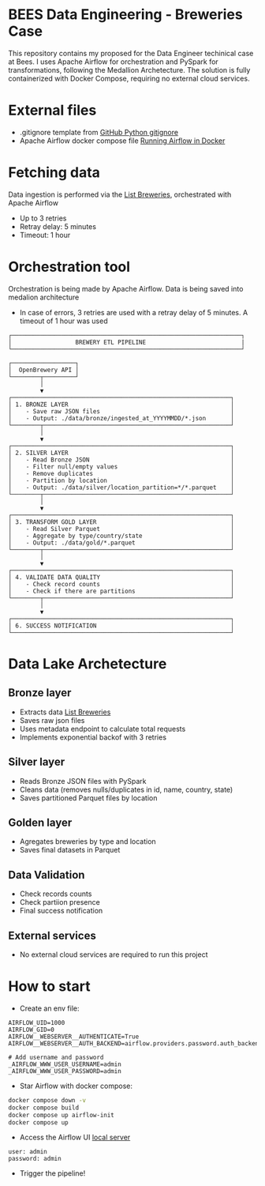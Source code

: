 # BEES Data Engineering - Breweries Case

This repository contains my proposed for the Data Engineer techinical case at Bees. I uses Apache Airflow for orchestration and PySpark for transformations, following the Medallion Archetecture. The solution is fully containerized with Docker Compose, requiring no external cloud services.

# External files 
- .gitignore template from [GitHub Python gitignore](https://github.com/github/gitignore/blob/main/Python.gitignore)
- Apache Airflow docker compose file [Running Airflow in Docker](https://airflow.apache.org/docs/apache-airflow/stable/howto/docker-compose/index.html)


# Fetching data

Data ingestion is performed via the [List Breweries](https://www.openbrewerydb.org/documentation#list-breweries), orchestrated with Apache Airflow
- Up to 3 retries
- Retray delay: 5 minutes
- Timeout: 1 hour

# Orchestration tool

Orchestration is being made by Apache Airflow. Data is being saved into medalion architecture
- In case of errors, 3 retries are used with a retray delay of 5 minutes. A timeout of 1 hour was used

```
┌─────────────────────────────────────────────────────────────────┐
│                  BREWERY ETL PIPELINE                           | └─────────────────────────────────────────────────────────────────┘

┌──────────────────┐
│  OpenBrewery API │
└────────┬─────────┘
         │
         ▼
┌──────────────────────────────────────────────────────────────┐
│ 1. BRONZE LAYER                                              │
│    - Save raw JSON files                                     │
│    - Output: ./data/bronze/ingested_at_YYYYMMDD/*.json       │
└────────┬─────────────────────────────────────────────────────┘
         │
         ▼
┌──────────────────────────────────────────────────────────────┐
│ 2. SILVER LAYER                                              │
│    - Read Bronze JSON                                        │
│    - Filter null/empty values                                │
│    - Remove duplicates                                       │
│    - Partition by location                                   │
│    - Output: ./data/silver/location_partition=*/*.parquet    │
└────────┬─────────────────────────────────────────────────────┘
         │
         ▼
┌──────────────────────────────────────────────────────────────┐
│ 3. TRANSFORM GOLD LAYER                                      │
│    - Read Silver Parquet                                     │
│    - Aggregate by type/country/state                         │
│    - Output: ./data/gold/*.parquet                           │
└────────┬─────────────────────────────────────────────────────┘
         │
         ▼
┌──────────────────────────────────────────────────────────────┐
│ 4. VALIDATE DATA QUALITY                                     │
│    - Check record counts                                     │
│    - Check if there are partitions                           │
└────────┬─────────────────────────────────────────────────────┘
         │
         ▼
┌──────────────────────────────────────────────────────────────┐
│ 6. SUCCESS NOTIFICATION                                      │
└──────────────────────────────────────────────────────────────┘
```

# Data Lake Archetecture

## Bronze layer
  - Extracts data [List Breweries](https://www.openbrewerydb.org/documentation#list-breweries)
  - Saves raw json files
  - Uses metadata endpoint to calculate total requests
  - Implements exponential backof with 3 retries

## Silver layer
  - Reads Bronze JSON files with PySpark
  - Cleans data (removes nulls/duplicates in id, name, country, state)
- Saves partitioned Parquet files by location

## Golden layer
- Agregates breweries by type and location
- Saves final datasets in Parquet

## Data Validation
- Check records counts
- Check partiion presence
- Final success notification

## External services
 - No external cloud services are required to run this project

# How to start

- Create an env file:

```env
AIRFLOW_UID=1000
AIRFLOW_GID=0
AIRFLOW__WEBSERVER__AUTHENTICATE=True
AIRFLOW__WEBSERVER__AUTH_BACKEND=airflow.providers.password.auth_backend.auth_backend

# Add username and password
_AIRFLOW_WWW_USER_USERNAME=admin
_AIRFLOW_WWW_USER_PASSWORD=admin

```

- Star Airflow with docker compose:

```bash
docker compose down -v
docker compose build
docker compose up airflow-init
docker compose up
```

- Access the Airflow UI [local server](http://localhost:8080/)

```
user: admin
password: admin
```

- Trigger the pipeline!



